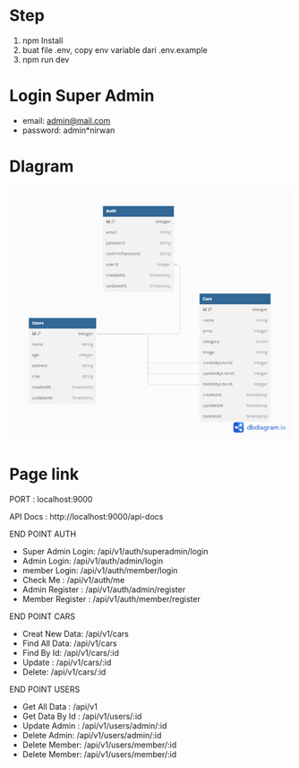 # Step
1. npm Install
2. buat file .env, copy env variable dari .env.example
3. npm run dev

# Login Super Admin
- email: admin@mail.com
- password: admin*nirwan

# DIagram
![Alt text](images/dbDiagram.png)


# Page link
PORT : localhost:9000

API Docs : http://localhost:9000/api-docs

END POINT AUTH
- Super Admin Login: /api/v1/auth/superadmin/login
- Admin Login: /api/v1/auth/admin/login
- member Login: /api/v1/auth/member/login
- Check Me : /api/v1/auth/me
- Admin Register : /api/v1/auth/admin/register
- Member Register : /api/v1/auth/member/register

END POINT CARS
- Creat New Data:  /api/v1/cars
- Find All Data: /api/v1/cars
- Find By Id: /api/v1/cars/:id
- Update : /api/v1/cars/:id
- Delete: /api/v1/cars/:id

END POINT USERS
- Get All Data : /api/v1
- Get Data By Id : /api/v1/users/:id
- Update Admin : /api/v1/users/admin/:id
- Delete Admin: /api/v1/users/admin/:id
- Delete Member: /api/v1/users/member/:id
- Delete Member: /api/v1/users/member/:id

